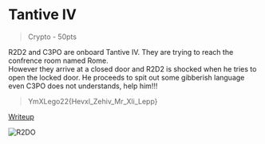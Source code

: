 
# Tantive IV 
> Crypto - 50pts  

R2D2 and C3PO are onboard Tantive IV. They are trying to reach the confrence room named Rome.  
However they arrive at a closed door and R2D2 is shocked when he tries to open the locked door. He proceeds to spit out some gibberish language 
even C3PO does not understands, help him!!!

> YmXLego22{Hevxl_Zehiv_Mr_Xli_Lepp}

[Writeup](./writeup.md)

![R2DO](https://media.giphy.com/media/bq6F8QYqBU7Yc/giphy.gif)
